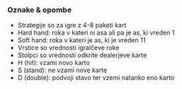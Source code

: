 ### Oznake & opombe
 * Strategije so za igre z 4-8 paketi kart
 * Hard hand: roka v kateri ni asa ali pa je as, ki vreden 1
 * Soft hand: roka v kateri je as, ki je vreden 11
 * Vrstice so vrednosti igralčeve roke
 * Stolpci so vrednosti odkrite dealerjeve karte
 * H (hit): vzami novo karto
 * S (stand): ne vzami nove karte
 * D (double): podvoji stavo ter vzemi natanko eno karto 